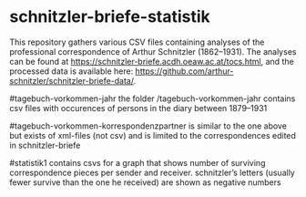 # schnitzler-briefe-statistik
This repository gathers various CSV files containing analyses of the professional correspondence of Arthur Schnitzler (1862–1931). The analyses can be found at https://schnitzler-briefe.acdh.oeaw.ac.at/tocs.html, and the processed data is available here: https://github.com/arthur-schnitzler/schnitzler-briefe-data/.

#tagebuch-vorkommen-jahr
the folder /tagebuch-vorkommen-jahr contains csv files with occurences of persons in the diary between 1879–1931

#tagebuch-vorkommen-korrespondenzpartner
is similar to the one above but exists of xml-files (not csv) and is limited to the correspondences edited in schnitzler-briefe

#statistik1
contains csvs for a graph that shows number of surviving correspondence pieces per sender and receiver. schnitzler’s letters (usually fewer survive than the one he received) are shown as negative numbers

